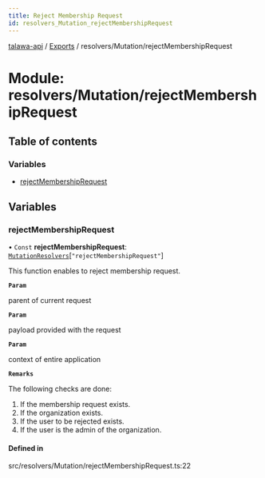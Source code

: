 ```yaml
---
title: Reject Membership Request
id: resolvers_Mutation_rejectMembershipRequest
---
```

[talawa-api](../README.md) / [Exports](../modules.md) / resolvers/Mutation/rejectMembershipRequest

# Module: resolvers/Mutation/rejectMembershipRequest

## Table of contents

### Variables

- [rejectMembershipRequest](resolvers_Mutation_rejectMembershipRequest.md#rejectmembershiprequest)

## Variables

### rejectMembershipRequest

• `Const` **rejectMembershipRequest**: [`MutationResolvers`](types_generatedGraphQLTypes.md#mutationresolvers)[``"rejectMembershipRequest"``]

This function enables to reject membership request.

**`Param`**

parent of current request

**`Param`**

payload provided with the request

**`Param`**

context of entire application

**`Remarks`**

The following checks are done:
1. If the membership request exists.
2. If the organization exists.
3. If the user to be rejected exists.
4. If the user is the admin of the organization.

#### Defined in

src/resolvers/Mutation/rejectMembershipRequest.ts:22
